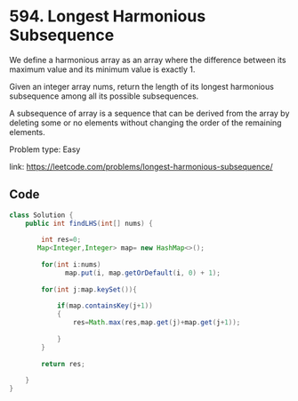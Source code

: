 # 594. Longest Harmonious Subsequence
We define a harmonious array as an array where the difference between its maximum value and its minimum value is exactly 1.

Given an integer array nums, return the length of its longest harmonious subsequence among all its possible subsequences.

A subsequence of array is a sequence that can be derived from the array by deleting some or no elements without changing the order of the remaining elements.

Problem type: Easy

link: https://leetcode.com/problems/longest-harmonious-subsequence/
## Code
```java
class Solution {
    public int findLHS(int[] nums) {
        
        int res=0;
       Map<Integer,Integer> map= new HashMap<>();
        
        for(int i:nums)
              map.put(i, map.getOrDefault(i, 0) + 1);
        
        for(int j:map.keySet()){
            
            if(map.containsKey(j+1))
            {
                res=Math.max(res,map.get(j)+map.get(j+1));
                
            }   
        }
        
        return res;
        
    }
}
```
